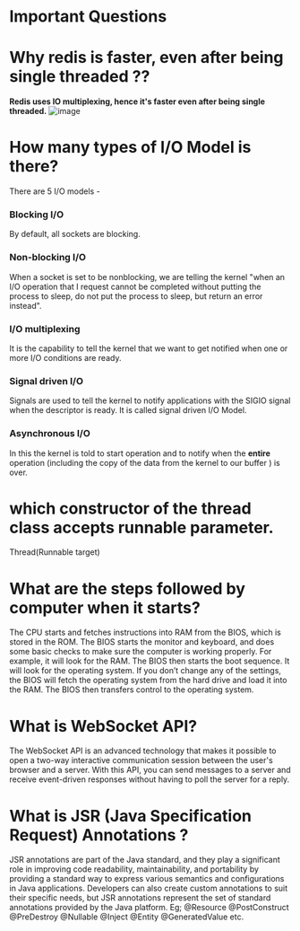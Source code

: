 # Important Questions

# Why redis is faster, even after being single threaded ?? 
**Redis uses IO multiplexing, hence it's faster even after being single threaded.**
![image](https://user-images.githubusercontent.com/38420375/186170463-4ce02807-2dc1-4cd8-88d1-c5dd31dd0ece.png)

# How many types of I/O Model is there?

There are 5 I/O models -  
### Blocking I/O  
By default, all sockets are blocking. 
### Non-blocking I/O  
When a socket is set to be nonblocking, we are telling the kernel "when an I/O operation that I request cannot be completed without putting the process to sleep, do not put the process to sleep, but return an error instead".
### I/O multiplexing 
It is the capability to tell the kernel that we want to get notified when one or more I/O conditions are ready. 
### Signal driven I/O  
Signals are used to tell the kernel to notify applications with the SIGIO signal when the descriptor is ready. It is called signal driven I/O Model.
### Asynchronous I/O  
In this the kernel is told to start operation and to notify when the **entire** operation (including the copy of the data from the kernel to our buffer ) is over.

# which constructor of the thread class accepts runnable parameter.
Thread(Runnable target)

# What are the steps followed by computer when it starts? 
The CPU starts and fetches instructions into RAM from the BIOS, which is stored in the ROM. The BIOS starts the monitor and keyboard, and does some basic checks to make sure the computer is working properly. For example, it will look for the RAM. The BIOS then starts the boot sequence. It will look for the operating system. If you don’t change any of the settings, the BIOS will fetch the operating system from the hard drive and load it into the RAM. The BIOS then transfers control to the operating system.

# What is WebSocket API?
The WebSocket API is an advanced technology that makes it possible to open a two-way interactive communication session between the user's browser and a server. With this API, you can send messages to a server and receive event-driven responses without having to poll the server for a reply.

# What is JSR (Java Specification Request) Annotations ?
JSR annotations are part of the Java standard, and they play a significant role in improving code readability, maintainability, and portability by providing a standard way to express various semantics and configurations in Java applications. Developers can also create custom annotations to suit their specific needs, but JSR annotations represent the set of standard annotations provided by the Java platform. Eg; @Resource @PostConstruct @PreDestroy @Nullable @Inject @Entity @GeneratedValue etc.

